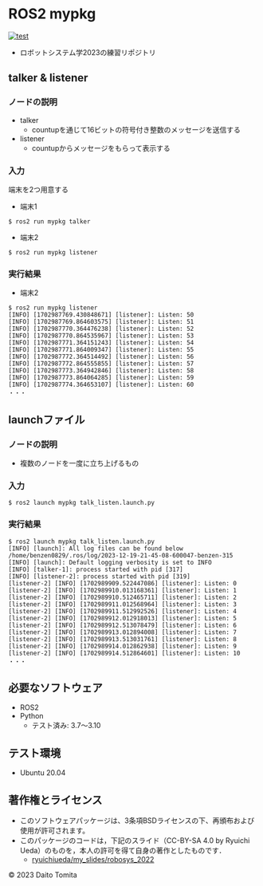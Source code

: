 # ROS2 mypkg
[![test](https://github.com/daitotomita/robosys2023/actions/workflows/test.yml/badge.svg)](https://github.com/daitotomita/robosys2023/actions/workflows/test.yml)
  * ロボットシステム学2023の練習リポジトリ
##  talker & listener
### ノードの説明
 * talker
	* countupを通じて16ビットの符号付き整数のメッセージを送信する
 * listener
	* countupからメッセージをもらって表示する
 
### 入力
端末を2つ用意する
  * 端末1
```
$ ros2 run mypkg talker
```
  * 端末2
```
$ ros2 run mypkg listener
```
### 実行結果
  * 端末2
```
$ ros2 run mypkg listener
[INFO] [1702987769.430848671] [listener]: Listen: 50
[INFO] [1702987769.864603575] [listener]: Listen: 51
[INFO] [1702987770.364476238] [listener]: Listen: 52
[INFO] [1702987770.864535967] [listener]: Listen: 53
[INFO] [1702987771.364151243] [listener]: Listen: 54
[INFO] [1702987771.864009347] [listener]: Listen: 55
[INFO] [1702987772.364514492] [listener]: Listen: 56
[INFO] [1702987772.864555855] [listener]: Listen: 57
[INFO] [1702987773.364942846] [listener]: Listen: 58
[INFO] [1702987773.864064285] [listener]: Listen: 59
[INFO] [1702987774.364653107] [listener]: Listen: 60
・・・
```

## launchファイル
### ノードの説明
  * 複数のノードを一度に立ち上げるもの
### 入力
```
$ ros2 launch mypkg talk_listen.launch.py
```
### 実行結果
```
$ ros2 launch mypkg talk_listen.launch.py
[INFO] [launch]: All log files can be found below /home/benzen0829/.ros/log/2023-12-19-21-45-08-600047-benzen-315
[INFO] [launch]: Default logging verbosity is set to INFO
[INFO] [talker-1]: process started with pid [317]
[INFO] [listener-2]: process started with pid [319]
[listener-2] [INFO] [1702989909.522447086] [listener]: Listen: 0
[listener-2] [INFO] [1702989910.013168361] [listener]: Listen: 1
[listener-2] [INFO] [1702989910.512465711] [listener]: Listen: 2
[listener-2] [INFO] [1702989911.012568964] [listener]: Listen: 3
[listener-2] [INFO] [1702989911.512992526] [listener]: Listen: 4
[listener-2] [INFO] [1702989912.012918013] [listener]: Listen: 5
[listener-2] [INFO] [1702989912.513078479] [listener]: Listen: 6
[listener-2] [INFO] [1702989913.012894008] [listener]: Listen: 7
[listener-2] [INFO] [1702989913.513031761] [listener]: Listen: 8
[listener-2] [INFO] [1702989914.012862938] [listener]: Listen: 9
[listener-2] [INFO] [1702989914.512864601] [listener]: Listen: 10
・・・
```

## 必要なソフトウェア
  * ROS2
  * Python
	* テスト済み: 3.7～3.10

## テスト環境
  * Ubuntu 20.04

## 著作権とライセンス
  *  このソフトウェアパッケージは、3条項BSDライセンスの下、再頒布および使用が許可されます。
  *  このパッケージのコードは，下記のスライド（CC-BY-SA 4.0 by Ryuichi Ueda）のものを，本人の許可を得て自身の著作としたものです．
      * [ryuichiueda/my_slides/robosys_2022](https://github.com/ryuichiueda/my_slides/tree/master/robosys_2022)

© 2023 Daito Tomita
